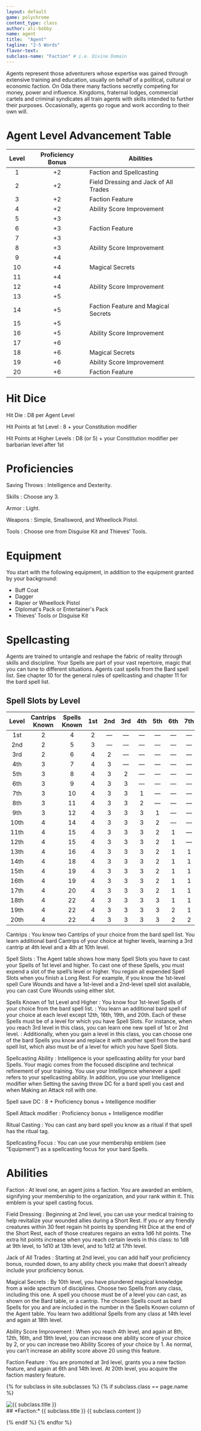 ```yaml
---
layout: default
game: polychrome
content_type: class
author: ali-bobby
name: agent
title:  "Agent"
tagline: "2-5 Words"
flavor-text:
subclass-name: "Faction" # i.e. Divine Domain
---
```

Agents represent those adventurers whose expertise was gained through extensive training and education, usually on behalf of a political, cultural or economic faction. On Oda there many factions secretly competing for money, power and influence. Kingdoms, fraternal lodges, commercial cartels and criminal syndicates all train agents with skills intended to further their purposes. Occasionally, agents go rogue and work according to their own will.

# Agent Level Advancement Table

| Level | Proficiency Bonus | Abilities                             |
|:-----:|:-----------------:|---------------------------------------|
|1      |	+2                | Faction and Spellcasting              |
|2      |	+2                | Field Dressing and Jack of All Trades |
|3      |	+2                | Faction Feature                       |
|4      |	+2                | Ability Score Improvement             |
|5      |	+3                |                                       |
|6      |	+3                | Faction Feature                       |
|7      |	+3                |                                       |
|8      |	+3                | Ability Score Improvement             |
|9      |	+4                |                                       |
|10     |	+4                | Magical Secrets                       |
|11     |	+4                |                                       |
|12     |	+4                | Ability Score Improvement             |
|13     |	+5                |                                       |
|14     |	+5                | Faction Feature and Magical Secrets   |
|15     |	+5                |                                       |
|16     |	+5                | Ability Score Improvement             |
|17     |	+6                |                                       |
|18     |	+6                | Magical Secrets                       |
|19     |	+6                | Ability Score Improvement             |
|20     |	+6                | Faction Feature                       |

# Hit Dice

Hit Die
: D8 per Agent Level

Hit Points at 1st Level
: 8 + your Constitution modifier

Hit Points at Higher Levels
: D8 (or 5) + your Constitution modifier per barbarian level after 1st

# Proficiencies

Saving Throws
: Intelligence and Dexterity.

Skills
: Choose any 3.

Armor
: Light.

Weapons
: Simple, Smallsword, and Wheellock Pistol.

Tools
: Choose one from Disguise Kit and Thieves' Tools.

# Equipment
You start with the following equipment, in addition to the equipment granted by your background:
- Buff Coat
- Dagger
- Rapier or Wheellock Pistol
- Diplomat's Pack or Entertainer's Pack
- Thieves' Tools or Disguise Kit

# Spellcasting
Agents are trained to untangle and reshape the fabric of reality through skills and discipline. Your Spells are part of your vast repertoire, magic that you can tune to different situations. Agents cast spells from the Bard spell list. See chapter 10 for the general rules of spellcasting and chapter 11 for the bard spell list.

## Spell Slots by Level

| Level | Cantrips Known | Spells Known | 1st | 2nd | 3rd | 4th | 5th | 6th | 7th | 8th | 9th |
|:-----:|:--------------:|:------------:|:---:|:---:|:---:|:---:|:---:|:---:|:---:|:---:|:---:|
|  1st  |       2        |      4       |  2  |  —  |  —  |  —  |  —  |  —  |  —  |  —  |  —  |
|  2nd  |       2        |      5       |  3  |  —  |  —  |  —  |  —  |  —  |  —  |  —  |  —  |
|  3rd  |       2        |      6       |  4  |  2  |  —  |  —  |  —  |  —  |  —  |  —  |  —  |
|  4th  |       3        |      7       |  4  |  3  |  —  |  —  |  —  |  —  |  —  |  —  |  —  |
|  5th  |       3        |      8       |  4  |  3  |  2  |  —  |  —  |  —  |  —  |  —  |  —  |
|  6th  |       3        |      9       |  4  |  3  |  3  |  —  |  —  |  —  |  —  |  —  |  —  |
|  7th  |       3        |      10      |  4  |  3  |  3  |  1  |  —  |  —  |  —  |  —  |  —  |
|  8th  |       3        |      11      |  4  |  3  |  3  |  2  |  —  |  —  |  —  |  —  |  —  |
|  9th  |       3        |      12      |  4  |  3  |  3  |  3  |  1  |  —  |  —  |  —  |  —  |
| 10th  |       4        |      14      |  4  |  3  |  3  |  3  |  2  |  —  |  —  |  —  |  —  |
| 11th  |       4        |      15      |  4  |  3  |  3  |  3  |  2  |  1  |  —  |  —  |  —  |
| 12th  |       4        |      15      |  4  |  3  |  3  |  3  |  2  |  1  |  —  |  —  |  —  |
| 13th  |       4        |      16      |  4  |  3  |  3  |  3  |  2  |  1  |  1  |  —  |  —  |
| 14th  |       4        |      18      |  4  |  3  |  3  |  3  |  2  |  1  |  1  |  —  |  —  |
| 15th  |       4        |      19      |  4  |  3  |  3  |  3  |  2  |  1  |  1  |  1  |  —  |
| 16th  |       4        |      19      |  4  |  3  |  3  |  3  |  2  |  1  |  1  |  1  |  —  |
| 17th  |       4        |      20      |  4  |  3  |  3  |  3  |  2  |  1  |  1  |  1  |  1  |
| 18th  |       4        |      22      |  4  |  3  |  3  |  3  |  3  |  1  |  1  |  1  |  1  |
| 19th  |       4        |      22      |  4  |  3  |  3  |  3  |  3  |  2  |  1  |  1  |  1  |
| 20th  |       4        |      22      |  4  |  3  |  3  |  3  |  3  |  2  |  2  |  1  |  1  |

Cantrips
: You know two Cantrips of your choice from the bard spell list. You learn additional bard Cantrips of your choice at higher levels, learning a 3rd cantrip at 4th level and a 4th at 10th level.

Spell Slots
: The Agent table shows how many Spell Slots you have to cast your Spells of 1st level and higher. To cast one of these Spells, you must expend a slot of the spell’s level or higher. You regain all expended Spell Slots when you finish a Long Rest.
For example, if you know the 1st-level spell Cure Wounds and have a 1st-level and a 2nd-level spell slot available, you can cast Cure Wounds using either slot.

Spells Known of 1st Level and Higher
: You know four 1st-level Spells of your choice from the bard spell list.
: You learn an additional bard spell of your choice at each level except 12th, 16th, 19th, and 20th. Each of these Spells must be of a level for which you have Spell Slots. For instance, when you reach 3rd level in this class, you can learn one new spell of 1st or 2nd level.
: Additionally, when you gain a level in this class, you can choose one of the bard Spells you know and replace it with another spell from the bard spell list, which also must be of a level for which you have Spell Slots.

Spellcasting Ability
: Intelligence is your spellcasting ability for your bard Spells. Your magic comes from the focused discipline and technical refinement of your training. You use your Intelligence whenever a spell refers to your spellcasting ability. In addition, you use your Intelligence modifier when Setting the saving throw DC for a bard spell you cast and when Making an Attack roll with one.

Spell save DC
: 8 + Proficiency bonus + Intelligence modifier

Spell Attack modifier
: Proficiency bonus + Intelligence modifier

Ritual Casting
: You can cast any bard spell you know as a ritual if that spell has the ritual tag.

Spellcasting Focus
: You can use your membership emblem (see “Equipment”) as a spellcasting focus for your bard Spells.

# Abilities

Faction
: At level one, an agent joins a faction. You are awarded an emblem, signifying your membership to the organization, and your rank within it. This emblem is your spell casting focus.


Field Dressing
: Beginning at 2nd level, you can use your medical training to help revitalize your wounded allies during a Short Rest. If you or any friendly creatures within 30 feet regain hit points by spending Hit Dice at the end of the Short Rest, each of those creatures regains an extra 1d6 hit points.
The extra hit points increase when you reach certain levels in this class: to 1d8 at 9th level, to 1d10 at 13th level, and to 1d12 at 17th level.

Jack of All Trades
: Starting at 2nd level, you can add half your proficiency bonus, rounded down, to any ability check you make that doesn’t already include your proficiency bonus.

Magical Secrets
: By 10th level, you have plundered magical knowledge from a wide spectrum of disciplines. Choose two Spells from any class, including this one. A spell you choose must be of a level you can cast, as shown on the Bard table, or a cantrip.
The chosen Spells count as bard Spells for you and are included in the number in the Spells Known column of the Agent table.
You learn two additional Spells from any class at 14th level and again at 18th level.

Ability Score Improvement
: When you reach 4th level, and again at 8th, 12th, 16th, and 19th level, you can increase one ability score of your choice by 2, or you can increase two Ability Scores of your choice by 1. As normal, you can’t increase an ability score above 20 using this feature.

Faction Feature
: You are promoted at 3rd level, grants you a new faction feature, and again at 6th and 14th level. At 20th level, you acquire the faction mastery feature.

{% for subclass in site.subclasses %}
{% if subclass.class == page.name %}
<div class="splash-container">
  <img src="/assets/images/{{ subclass.name | remove: '.md' }}.png" alt="{{ subclass.title }}" class="multiply" onerror="this.style.display='none'">
</div>
## *Faction:* {{ subclass.title }}
{{ subclass.content }}

{% endif %}
{% endfor %}